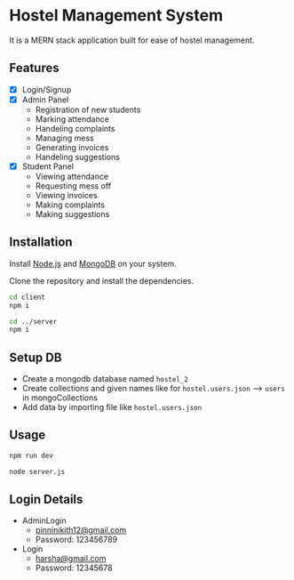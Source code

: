 # Hostel Management System
It is a MERN stack application built for ease of hostel management.

## Features

- [x] Login/Signup
- [x] Admin Panel
    - Registration of new students
    - Marking attendance
    - Handeling complaints
    - Managing mess
    - Generating invoices
    - Handeling suggestions
- [x] Student Panel
    - Viewing attendance
    - Requesting mess off
    - Viewing invoices
    - Making complaints
    - Making suggestions

## Installation
Install [Node.js](https://nodejs.org/en/download) and [MongoDB](https://www.mongodb.com/try/download/community) on your system.

Clone the repository and install the dependencies.
```sh
cd client
npm i
```
```sh
cd ../server
npm i
```



## Setup DB
- Create a mongodb database named `hostel_2`
- Create collections and given names like for `hostel.users.json` --> `users` in mongoCollections
- Add data by importing file like `hostel.users.json`

## Usage

```sh
npm run dev
```


```sh
node server.js
```



## Login Details
- AdminLogin
    - pinninikith12@gmail.com
    - Password: 123456789
- Login
    - harsha@gmail.com
    - Password: 12345678





